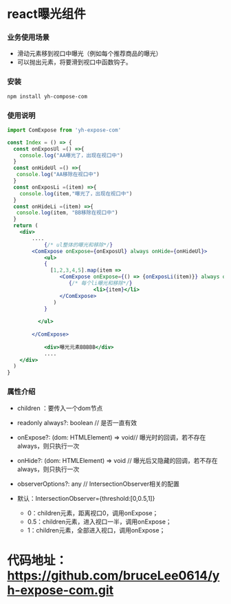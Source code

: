 # react曝光组件

### 业务使用场景

+ 滑动元素移到视口中曝光（例如每个推荐商品的曝光）
+ 可以抛出元素，将要滑到视口中函数钩子。

### 安装

``` bash
npm install yh-compose-com
```

### 使用说明

``` jsx
import ComExpose from 'yh-expose-com'

const Index = () => {
  const onExposUl =() =>{
    console.log("AA曝光了，出现在视口中")
  } 
  const onHideUl =() =>{
   console.log("AA移除在视口中")
  } 
  const onExposLi =(item) =>{
    console.log(item,"曝光了，出现在视口中")
  } 
  const onHideLi =(item) =>{
   console.log(item, "BB移除在视口中")
  } 
  return (
    <div>
    	....
			{/* ul整体的曝光和移除*/}
       	<ComExpose onExpose={onExposUl} always onHide={onHideUl}>
         	<ul>
            {
              [1,2,3,4,5].map(item => 
                 <ComExpose onExpose={() => {onExposLi(item)}} always onHide={() => {onHideLi(item)}} key={item}>
                    {/* 每个li曝光和移除*/}
          					<li>{item}</li>
                 </ComExpose>  
               )
            }
          
          </ul>
          
      	</ComExpose>  	
				
         	<div>曝光元素BBBBB</div>
			....
    </div>
  )
}

```



### 属性介绍

+  children ：要传入一个dom节点

+  readonly always?: boolean // 是否一直有效 

+  onExpose?: (dom: HTMLElement) => void// 曝光时的回调，若不存在always，则只执行一次

+  onHide?: (dom: HTMLElement) => void // 曝光后又隐藏的回调，若不存在always，则只执行一次

+  observerOptions?: any // IntersectionObserver相关的配置  

  + 默认：IntersectionObserver={threshold:[0,0.5,1]} 
    + 0：children元素，距离视口0，调用onExpose；
    + 0.5：children元素，进入视口一半，调用onExpose；
    + 1：children元素，全部进入视口，调用onExpose；

  

  

  

  # 代码地址：https://github.com/bruceLee0614/yh-expose-com.git

  ​    

     

  ​    

  

     